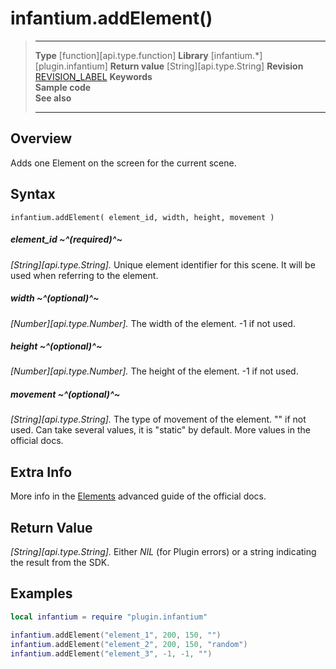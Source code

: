 # infantium.addElement()

> --------------------- ------------------------------------------------------------------------------------------
> __Type__              [function][api.type.function]
> __Library__           [infantium.*][plugin.infantium]
> __Return value__      [String][api.type.String]
> __Revision__          [REVISION_LABEL](REVISION_URL)
> __Keywords__          
> __Sample code__       
> __See also__          
> --------------------- ------------------------------------------------------------------------------------------


## Overview

Adds one Element on the screen for the current scene.

## Syntax

	infantium.addElement( element_id, width, height, movement )


##### element_id ~^(required)^~
_[String][api.type.String]._ Unique element identifier for this scene. It will be used when referring to the element.

##### width ~^(optional)^~
_[Number][api.type.Number]._ The width of the element. -1 if not used.

##### height ~^(optional)^~
_[Number][api.type.Number]._ The height of the element. -1 if not used.

##### movement ~^(optional)^~
_[String][api.type.String]._ The type of movement of the element. "" if not used. Can take several values, it is "static" by default. More values in the official docs.


## Extra Info

More info in the [Elements](http://infantium-sdk-docs.readthedocs.org/en/latest/advanced_guides/elements.html) advanced guide of the official docs.


## Return Value

_[String][api.type.String]._ Either *NIL* (for Plugin errors) or a string indicating the result from the SDK.


## Examples

``````lua
local infantium = require "plugin.infantium"

infantium.addElement("element_1", 200, 150, "")
infantium.addElement("element_2", 200, 150, "random")
infantium.addElement("element_3", -1, -1, "")
``````
